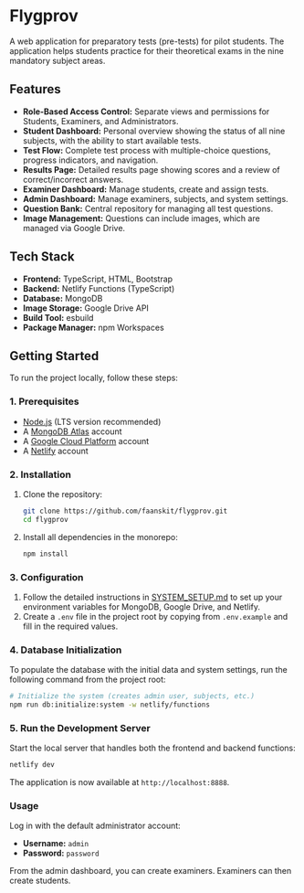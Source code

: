 # Flygprov

A web application for preparatory tests (pre-tests) for pilot students. The application helps students practice for their theoretical exams in the nine mandatory subject areas.

## Features

*   **Role-Based Access Control:** Separate views and permissions for Students, Examiners, and Administrators.
*   **Student Dashboard:** Personal overview showing the status of all nine subjects, with the ability to start available tests.
*   **Test Flow:** Complete test process with multiple-choice questions, progress indicators, and navigation.
*   **Results Page:** Detailed results page showing scores and a review of correct/incorrect answers.
*   **Examiner Dashboard:** Manage students, create and assign tests.
*   **Admin Dashboard:** Manage examiners, subjects, and system settings.
*   **Question Bank:** Central repository for managing all test questions.
*   **Image Management:** Questions can include images, which are managed via Google Drive.

## Tech Stack

*   **Frontend:** TypeScript, HTML, Bootstrap
*   **Backend:** Netlify Functions (TypeScript)
*   **Database:** MongoDB
*   **Image Storage:** Google Drive API
*   **Build Tool:** esbuild
*   **Package Manager:** npm Workspaces

## Getting Started

To run the project locally, follow these steps:

### 1. Prerequisites
*   [Node.js](https://nodejs.org/) (LTS version recommended)
*   A [MongoDB Atlas](https://www.mongodb.com/cloud/atlas) account
*   A [Google Cloud Platform](https://console.cloud.google.com/) account
*   A [Netlify](https://www.netlify.com/) account

### 2. Installation
1.  Clone the repository:
    ```bash
    git clone https://github.com/faanskit/flygprov.git
    cd flygprov
    ```
2.  Install all dependencies in the monorepo:
    ```bash
    npm install
    ```

### 3. Configuration
1.  Follow the detailed instructions in [SYSTEM_SETUP.md](./SYSTEM_SETUP.md) to set up your environment variables for MongoDB, Google Drive, and Netlify.
2.  Create a `.env` file in the project root by copying from `.env.example` and fill in the required values.

### 4. Database Initialization
To populate the database with the initial data and system settings, run the following command from the project root:

```bash
# Initialize the system (creates admin user, subjects, etc.)
npm run db:initialize:system -w netlify/functions
```

### 5. Run the Development Server
Start the local server that handles both the frontend and backend functions:
```bash
netlify dev
```
The application is now available at `http://localhost:8888`.

### Usage
Log in with the default administrator account:
-   **Username:** `admin`
-   **Password:** `password`

From the admin dashboard, you can create examiners. Examiners can then create students.
